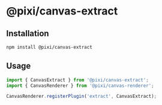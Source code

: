 # @pixi/canvas-extract

## Installation

```bash
npm install @pixi/canvas-extract
```

## Usage

```js
import { CanvasExtract } from '@pixi/canvas-extract';
import { CanvasRenderer } from '@pixi/canvas-renderer';

CanvasRenderer.registerPlugin('extract', CanvasExtract);
```